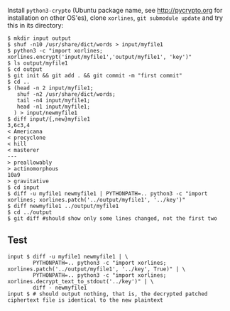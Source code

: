 Install `python3-crypto` (Ubuntu package name, see http://pycrypto.org for installation on other OS'es), clone `xorlines`, `git submodule update` and try this in its directory:

```
$ mkdir input output
$ shuf -n10 /usr/share/dict/words > input/myfile1
$ python3 -c "import xorlines; xorlines.encrypt('input/myfile1','output/myfile1', 'key')"
$ ls output/myfile1
$ cd output
$ git init && git add . && git commit -m "first commit"
$ cd ..
$ (head -n 2 input/myfile1;
   shuf -n2 /usr/share/dict/words;
   tail -n4 input/myfile1;
   head -n1 input/myfile1;
  ) > input/newmyfile1
$ diff input/{,new}myfile1
3,6c3,4
< Americana
< precyclone
< hill
< masterer
---
> preallowably
> actinomorphous
10a9
> gravitative
$ cd input
$ diff -u myfile1 newmyfile1 | PYTHONPATH=.. python3 -c "import xorlines; xorlines.patch('../output/myfile1', '../key')"
$ diff newmyfile1 ../output/myfile1
$ cd ../output
$ git diff #should show only some lines changed, not the first two
```

Test
----

    input $ diff -u myfile1 newmyfile1 | \
            PYTHONPATH=.. python3 -c "import xorlines; xorlines.patch('../output/myfile1', '../key', True)" | \
            PYTHONPATH=.. python3 -c "import xorlines; xorlines.decrypt_text_to_stdout('../key')" | \
            diff - newmyfile1
    input $ # should output nothing, that is, the decrypted patched ciphertext file is identical to the new plaintext
